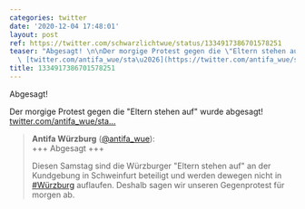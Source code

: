 ```yaml
---
categories: twitter
date: '2020-12-04 17:48:01'
layout: post
ref: https://twitter.com/schwarzlichtwue/status/1334917386701578251
teaser: "Abgesagt! \n\nDer morgige Protest gegen die \"Eltern stehen auf\" wurde abgesagt!\
  \ [twitter.com/antifa_wue/sta\u2026](https://twitter.com/antifa_wue/status/1334897965916430339)"
title: 1334917386701578251
---
```

Abgesagt! 

Der morgige Protest gegen die "Eltern stehen auf" wurde abgesagt! [twitter.com/antifa_wue/sta…](https://twitter.com/antifa_wue/status/1334897965916430339)
> <b>Antifa Würzburg</b> ([@antifa_wue](https://twitter.com/antifa_wue)):  
>+++ Abgesagt +++  
>  
>  
>  
>Diesen Samstag sind die Würzburger "Eltern stehen auf" an der Kundgebung in Schweinfurt beteiligt und werden dewegen nicht in [#Würzburg](/t/würzburg) auflaufen. Deshalb sagen wir unseren Gegenprotest für morgen ab.   

